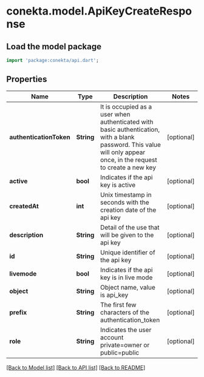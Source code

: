 # conekta.model.ApiKeyCreateResponse

## Load the model package
```dart
import 'package:conekta/api.dart';
```

## Properties
Name | Type | Description | Notes
------------ | ------------- | ------------- | -------------
**authenticationToken** | **String** | It is occupied as a user when authenticated with basic authentication, with a blank password. This value will only appear once, in the request to create a new key | [optional] 
**active** | **bool** | Indicates if the api key is active | [optional] 
**createdAt** | **int** | Unix timestamp in seconds with the creation date of the api key | [optional] 
**description** | **String** | Detail of the use that will be given to the api key | [optional] 
**id** | **String** | Unique identifier of the api key | [optional] 
**livemode** | **bool** | Indicates if the api key is in live mode | [optional] 
**object** | **String** | Object name, value is api_key | [optional] 
**prefix** | **String** | The first few characters of the authentication_token | [optional] 
**role** | **String** | Indicates the user account private=owner or public=public | [optional] 

[[Back to Model list]](../README.md#documentation-for-models) [[Back to API list]](../README.md#documentation-for-api-endpoints) [[Back to README]](../README.md)


